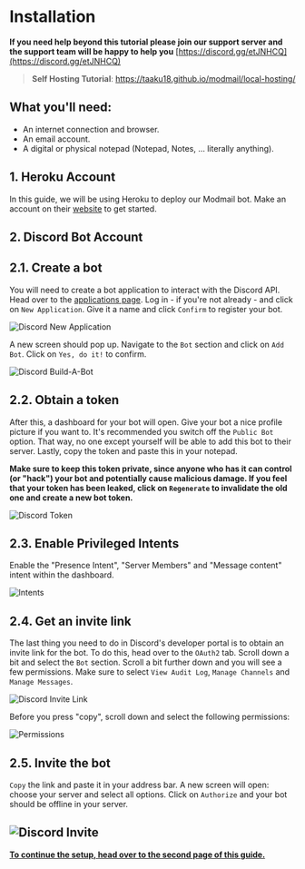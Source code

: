 # Installation

**If you need help beyond this tutorial please join our support server and the support team will be happy to help you** [https://discord.gg/etJNHCQ](https://discord.gg/etJNHCQ)

> **Self Hosting Tutorial**: https://taaku18.github.io/modmail/local-hosting/

## What you'll need:

* An internet connection and browser.
* An email account.
* A digital or physical notepad (Notepad, Notes, ... literally anything).

## 1. Heroku Account

In this guide, we will be using Heroku to deploy our Modmail bot. Make an account on their [website](https://www.heroku.com/) to get started.

## 2. Discord Bot Account

## 2.1. Create a bot

You will need to create a bot application to interact with the Discord API. Head over to the [applications page](https://discordapp.com/developers/applications/). Log in - if you're not already - and click on `New Application`. Give it a name and click `Confirm` to register your bot.

![Discord New Application](https://i.imgur.com/sTsk6wz.png)

A new screen should pop up. Navigate to the `Bot` section and click on `Add Bot`. Click on `Yes, do it!` to confirm.

![Discord Build-A-Bot](https://i.imgur.com/6MikkYq.png)

## 2.2. Obtain a token

After this, a dashboard for your bot will open. Give your bot a nice profile picture if you want to. It's recommended you switch off the `Public Bot` option. That way, no one except yourself will be able to add this bot to their server. Lastly, copy the token and paste this in your notepad.

**Make sure to keep this token private, since anyone who has it can control (or "hack") your bot and potentially cause malicious damage. If you feel that your token has been leaked, click on `Regenerate` to invalidate the old one and create a new bot token.**

![Discord Token](https://i.imgur.com/5aEtFQx.png)

## 2.3. Enable Privileged Intents

Enable the "Presence Intent", "Server Members" and "Message content" intent within the dashboard.

![Intents](https://i.imgur.com/bcXccf5.png)

## 2.4. Get an invite link

The last thing you need to do in Discord's developer portal is to obtain an invite link for the bot. To do this, head over to the `OAuth2` tab. Scroll down a bit and select the `Bot` section. Scroll a bit further down and you will see a few permissions. Make sure to select `View Audit Log`, `Manage Channels` and `Manage Messages`.

![Discord Invite Link](https://i.imgur.com/eK8gQbf.png)

Before you press "copy", scroll down and select the following permissions:

![Permissions](https://i.imgur.com/KT6thXx.png)

## 2.5. Invite the bot

`Copy` the link and paste it in your address bar. A new screen will open: choose your server and select all options. Click on `Authorize` and your bot should be offline in your server.

## ![Discord Invite](https://i.imgur.com/iAQ2u0w.png)

[**To continue the setup, head over to the second page of this guide.**](https://github.com/modmail-dev/modmail/wiki/Installation-\(cont.\))
